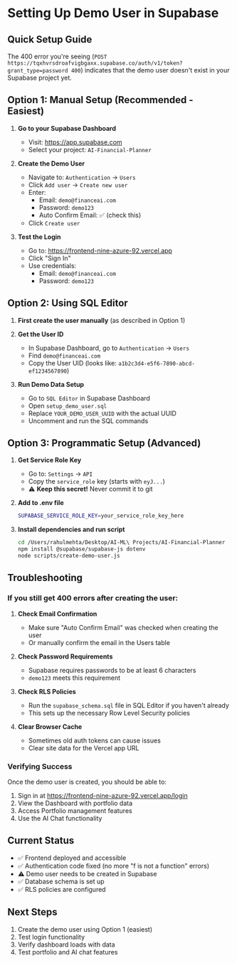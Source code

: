 # Setting Up Demo User in Supabase

## Quick Setup Guide

The 400 error you're seeing (`POST https://tqxhvrsdroafvigbgaxx.supabase.co/auth/v1/token?grant_type=password 400`) indicates that the demo user doesn't exist in your Supabase project yet.

## Option 1: Manual Setup (Recommended - Easiest)

1. **Go to your Supabase Dashboard**
   - Visit: https://app.supabase.com
   - Select your project: `AI-Financial-Planner`

2. **Create the Demo User**
   - Navigate to: `Authentication` → `Users`
   - Click `Add user` → `Create new user`
   - Enter:
     - Email: `demo@financeai.com`
     - Password: `demo123`
     - Auto Confirm Email: ✅ (check this)
   - Click `Create user`

3. **Test the Login**
   - Go to: https://frontend-nine-azure-92.vercel.app
   - Click "Sign In"
   - Use credentials:
     - Email: `demo@financeai.com`
     - Password: `demo123`

## Option 2: Using SQL Editor

1. **First create the user manually** (as described in Option 1)

2. **Get the User ID**
   - In Supabase Dashboard, go to `Authentication` → `Users`
   - Find `demo@financeai.com`
   - Copy the User UID (looks like: `a1b2c3d4-e5f6-7890-abcd-ef1234567890`)

3. **Run Demo Data Setup**
   - Go to `SQL Editor` in Supabase Dashboard
   - Open `setup_demo_user.sql`
   - Replace `YOUR_DEMO_USER_UUID` with the actual UUID
   - Uncomment and run the SQL commands

## Option 3: Programmatic Setup (Advanced)

1. **Get Service Role Key**
   - Go to: `Settings` → `API`
   - Copy the `service_role` key (starts with `eyJ...`)
   - ⚠️ **Keep this secret!** Never commit it to git

2. **Add to .env file**
   ```bash
   SUPABASE_SERVICE_ROLE_KEY=your_service_role_key_here
   ```

3. **Install dependencies and run script**
   ```bash
   cd /Users/rahulmehta/Desktop/AI-ML\ Projects/AI-Financial-Planner
   npm install @supabase/supabase-js dotenv
   node scripts/create-demo-user.js
   ```

## Troubleshooting

### If you still get 400 errors after creating the user:

1. **Check Email Confirmation**
   - Make sure "Auto Confirm Email" was checked when creating the user
   - Or manually confirm the email in the Users table

2. **Check Password Requirements**
   - Supabase requires passwords to be at least 6 characters
   - `demo123` meets this requirement

3. **Check RLS Policies**
   - Run the `supabase_schema.sql` file in SQL Editor if you haven't already
   - This sets up the necessary Row Level Security policies

4. **Clear Browser Cache**
   - Sometimes old auth tokens can cause issues
   - Clear site data for the Vercel app URL

### Verifying Success

Once the demo user is created, you should be able to:
1. Sign in at https://frontend-nine-azure-92.vercel.app/login
2. View the Dashboard with portfolio data
3. Access Portfolio management features
4. Use the AI Chat functionality

## Current Status

- ✅ Frontend deployed and accessible
- ✅ Authentication code fixed (no more "f is not a function" errors)
- ⚠️ Demo user needs to be created in Supabase
- ✅ Database schema is set up
- ✅ RLS policies are configured

## Next Steps

1. Create the demo user using Option 1 (easiest)
2. Test login functionality
3. Verify dashboard loads with data
4. Test portfolio and AI chat features